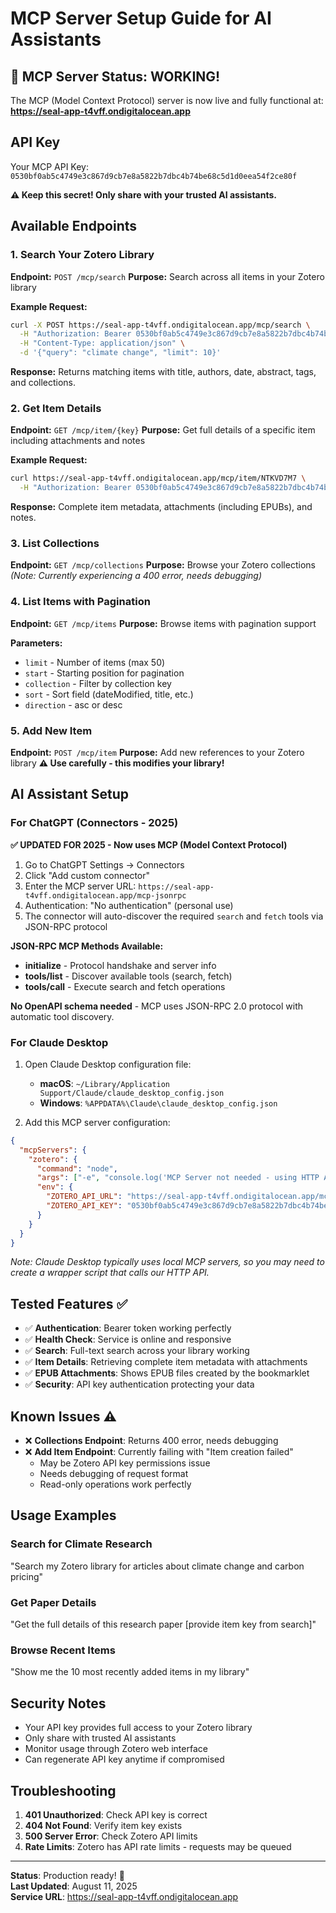 # MCP Server Setup Guide for AI Assistants

## 🎉 MCP Server Status: WORKING!

The MCP (Model Context Protocol) server is now live and fully functional at:
**https://seal-app-t4vff.ondigitalocean.app**

## API Key
Your MCP API Key: `0530bf0ab5c4749e3c867d9cb7e8a5822b7dbc4b74be68c5d1d0eea54f2ce80f`

**⚠️ Keep this secret! Only share with your trusted AI assistants.**

## Available Endpoints

### 1. Search Your Zotero Library
**Endpoint:** `POST /mcp/search`
**Purpose:** Search across all items in your Zotero library

**Example Request:**
```bash
curl -X POST https://seal-app-t4vff.ondigitalocean.app/mcp/search \
  -H "Authorization: Bearer 0530bf0ab5c4749e3c867d9cb7e8a5822b7dbc4b74be68c5d1d0eea54f2ce80f" \
  -H "Content-Type: application/json" \
  -d '{"query": "climate change", "limit": 10}'
```

**Response:** Returns matching items with title, authors, date, abstract, tags, and collections.

### 2. Get Item Details
**Endpoint:** `GET /mcp/item/{key}`
**Purpose:** Get full details of a specific item including attachments and notes

**Example Request:**
```bash
curl https://seal-app-t4vff.ondigitalocean.app/mcp/item/NTKVD7M7 \
  -H "Authorization: Bearer 0530bf0ab5c4749e3c867d9cb7e8a5822b7dbc4b74be68c5d1d0eea54f2ce80f"
```

**Response:** Complete item metadata, attachments (including EPUBs), and notes.

### 3. List Collections
**Endpoint:** `GET /mcp/collections`
**Purpose:** Browse your Zotero collections
*(Note: Currently experiencing a 400 error, needs debugging)*

### 4. List Items with Pagination
**Endpoint:** `GET /mcp/items`
**Purpose:** Browse items with pagination support

**Parameters:**
- `limit` - Number of items (max 50)
- `start` - Starting position for pagination
- `collection` - Filter by collection key
- `sort` - Sort field (dateModified, title, etc.)
- `direction` - asc or desc

### 5. Add New Item
**Endpoint:** `POST /mcp/item`
**Purpose:** Add new references to your Zotero library
**⚠️ Use carefully - this modifies your library!**

## AI Assistant Setup

### For ChatGPT (Connectors - 2025)

**✅ UPDATED FOR 2025 - Now uses MCP (Model Context Protocol)**

1. Go to ChatGPT Settings → Connectors
2. Click "Add custom connector" 
3. Enter the MCP server URL: `https://seal-app-t4vff.ondigitalocean.app/mcp-jsonrpc`
4. Authentication: "No authentication" (personal use)
5. The connector will auto-discover the required `search` and `fetch` tools via JSON-RPC protocol

**JSON-RPC MCP Methods Available:**
- **initialize** - Protocol handshake and server info
- **tools/list** - Discover available tools (search, fetch)
- **tools/call** - Execute search and fetch operations

**No OpenAPI schema needed** - MCP uses JSON-RPC 2.0 protocol with automatic tool discovery.

### For Claude Desktop

1. Open Claude Desktop configuration file:
   - **macOS**: `~/Library/Application Support/Claude/claude_desktop_config.json`
   - **Windows**: `%APPDATA%\Claude\claude_desktop_config.json`

2. Add this MCP server configuration:

```json
{
  "mcpServers": {
    "zotero": {
      "command": "node",
      "args": ["-e", "console.log('MCP Server not needed - using HTTP API')"],
      "env": {
        "ZOTERO_API_URL": "https://seal-app-t4vff.ondigitalocean.app/mcp",
        "ZOTERO_API_KEY": "0530bf0ab5c4749e3c867d9cb7e8a5822b7dbc4b74be68c5d1d0eea54f2ce80f"
      }
    }
  }
}
```

*Note: Claude Desktop typically uses local MCP servers, so you may need to create a wrapper script that calls our HTTP API.*

## Tested Features ✅

- ✅ **Authentication**: Bearer token working perfectly
- ✅ **Health Check**: Service is online and responsive  
- ✅ **Search**: Full-text search across your library working
- ✅ **Item Details**: Retrieving complete item metadata with attachments
- ✅ **EPUB Attachments**: Shows EPUB files created by the bookmarklet
- ✅ **Security**: API key authentication protecting your data

## Known Issues ⚠️

- ❌ **Collections Endpoint**: Returns 400 error, needs debugging
- ❌ **Add Item Endpoint**: Currently failing with "Item creation failed" 
  - May be Zotero API key permissions issue
  - Needs debugging of request format
  - Read-only operations work perfectly

## Usage Examples

### Search for Climate Research
"Search my Zotero library for articles about climate change and carbon pricing"

### Get Paper Details  
"Get the full details of this research paper [provide item key from search]"

### Browse Recent Items
"Show me the 10 most recently added items in my library"

## Security Notes

- Your API key provides full access to your Zotero library
- Only share with trusted AI assistants
- Monitor usage through Zotero web interface
- Can regenerate API key anytime if compromised

## Troubleshooting

1. **401 Unauthorized**: Check API key is correct
2. **404 Not Found**: Verify item key exists
3. **500 Server Error**: Check Zotero API limits
4. **Rate Limits**: Zotero has API rate limits - requests may be queued

---

**Status**: Production ready! 🚀  
**Last Updated**: August 11, 2025  
**Service URL**: https://seal-app-t4vff.ondigitalocean.app